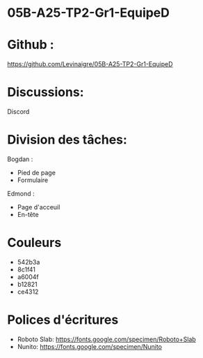 # 05B-A25-TP2-Gr1-EquipeD

# Github :
https://github.com/Levinaigre/05B-A25-TP2-Gr1-EquipeD

# Discussions:
Discord

# Division des tâches:
Bogdan :
- Pied de page
- Formulaire

Edmond :
- Page d'acceuil
- En-tête

# Couleurs
- 542b3a
- 8c1f41
- a6004f
- b12821
- ce4312

# Polices d'écritures
- Roboto Slab: https://fonts.google.com/specimen/Roboto+Slab
- Nunito: https://fonts.google.com/specimen/Nunito

